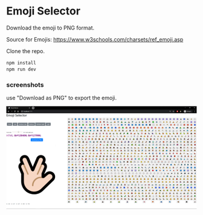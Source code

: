 
# Emoji Selector
Download the emoji to PNG format.

Source for Emojis: https://www.w3schools.com/charsets/ref_emoji.asp

Clone the repo.

```bash
npm install
npm run dev
```

### screenshots

use "Download as PNG" to export the emoji.

![](public/images/basic_screenshot.png)
